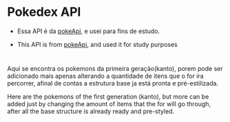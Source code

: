 # Pokedex API

- Essa API é da [pokeApi](https://pokeapi.co), e usei para fins de estudo.

- This API is from [pokeApi](https://pokeapi.co), and used it for study purposes

#

Aqui se encontra os pokemons da primeira geração(kanto), porem pode ser adicionado mais apenas alterando a quantidade de itens que o for ira percorrer, afinal de contas a estrutura base ja está pronta e pré-estilizada.

Here are the pokemons of the first generation (kanto), but more can be added just by changing the amount of items that the for will go through, after all the base structure is already ready and pre-styled.
